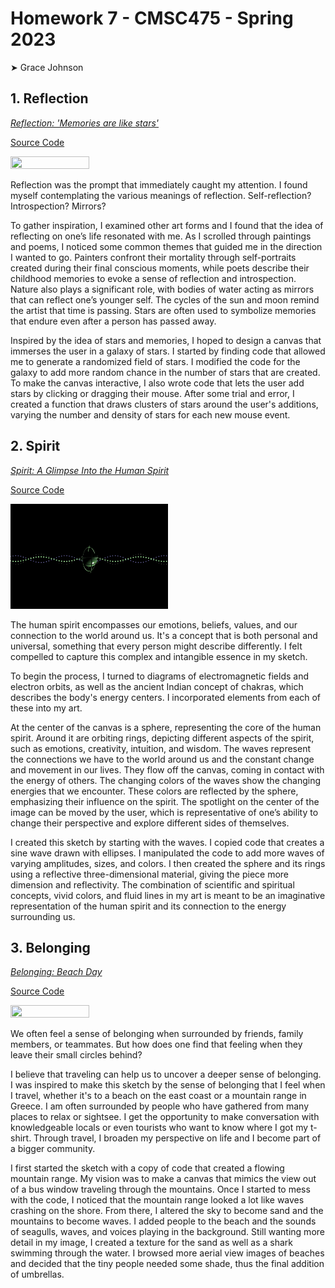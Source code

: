 # Homework 7 - CMSC475 - Spring 2023

➤ Grace Johnson

## 1. Reflection

[*Reflection: 'Memories are like stars'*](https://editor.p5js.org/johnsongc3/sketches/yLJi1tJbk)

[Source Code](./reflection/)

<img src="reflection.gif" width="50%" height="50%"/>

Reflection was the prompt that immediately caught my attention. I found myself contemplating the various meanings of reflection. Self-reflection? Introspection? Mirrors? 

To gather inspiration, I examined other art forms and I found that the idea of reflecting on one’s life resonated with me. As I scrolled through paintings and poems, I noticed some common themes that guided me in the direction I wanted to go. Painters confront their mortality through self-portraits created during their final conscious moments, while poets describe their childhood memories to evoke a sense of reflection and introspection. Nature also plays a significant role, with bodies of water acting as mirrors that can reflect one’s younger self. The cycles of the sun and moon remind the artist that time is passing. Stars are often used to symbolize memories that endure even after a person has passed away.

Inspired by the idea of stars and memories, I hoped to design a canvas that immerses the user in a galaxy of stars. I started by finding code that allowed me to generate a randomized field of stars. I modified the code for the galaxy to add more random chance in the number of stars that are created. To make the canvas interactive, I also wrote code that lets the user add stars by clicking or dragging their mouse. After some trial and error, I created a function that draws clusters of stars around the user's additions, varying the number and density of stars for each new mouse event.


## 2. Spirit

[*Spirit: A Glimpse Into the Human Spirit*](https://editor.p5js.org/johnsongc3/sketches/LCYYBZjwJ)

[Source Code](./spirit/)

<img src="spirit.gif" width="50%" height="50%"/>

The human spirit encompasses our emotions, beliefs, values, and our connection to the world around us. It's a concept that is both personal and universal, something that every person might describe differently. I felt compelled to capture this complex and intangible essence in my sketch. 

To begin the process, I turned to diagrams of electromagnetic fields and electron orbits, as well as the ancient Indian concept of chakras, which describes the body's energy centers. I incorporated elements from each of these into my art.

At the center of the canvas is a sphere, representing the core of the human spirit. Around it are orbiting rings, depicting different aspects of the spirit, such as emotions, creativity, intuition, and wisdom. The waves represent the connections we have to the world around us and the constant change and movement in our lives. They flow off the canvas, coming in contact with the energy of others. The changing colors of the waves show the changing energies that we encounter. These colors are reflected by the sphere, emphasizing their influence on the spirit. The spotlight on the center of the image can be moved by the user, which is representative of one’s ability to change their perspective and explore different sides of themselves.
 
I created this sketch by starting with the waves. I copied code that creates a sine wave drawn with ellipses. I manipulated the code to add more waves of varying amplitudes, sizes, and colors. I then created the sphere and its rings using a reflective three-dimensional material, giving the piece more dimension and reflectivity. The combination of scientific and spiritual concepts, vivid colors, and fluid lines in my art is meant to be an imaginative representation of the human spirit and its connection to the energy surrounding us.


## 3. Belonging

[*Belonging: Beach Day*](https://editor.p5js.org/johnsongc3/sketches/fK997Fjqt)

[Source Code](./belonging/)

<img src="belonging.gif" width="50%" height="50%"/>

We often feel a sense of belonging when surrounded by friends, family members, or teammates. But how does one find that feeling when they leave their small circles behind?

I believe that traveling can help us to uncover a deeper sense of belonging. I was inspired to make this sketch by the sense of belonging that I feel when I travel, whether it's to a beach on the east coast or a mountain range in Greece. I am often surrounded by people who have gathered from many places to relax or sightsee. I get the opportunity to make conversation with knowledgeable locals or even tourists who want to know where I got my t-shirt. Through travel, I broaden my perspective on life and I become part of a bigger community. 

I first started the sketch with a copy of code that created a flowing mountain range. My vision was to make a canvas that mimics the view out of a bus window traveling through the mountains. Once I started to mess with the code, I noticed that the mountain range looked a lot like waves crashing on the shore. From there, I altered the sky to become sand and the mountains to become waves. I added people to the beach and the sounds of seagulls, waves, and voices playing in the background. Still wanting more detail in my image, I created a texture for the sand as well as a shark swimming through the water. I browsed more aerial view images of beaches and decided that the tiny people needed some shade, thus the final addition of umbrellas. 
